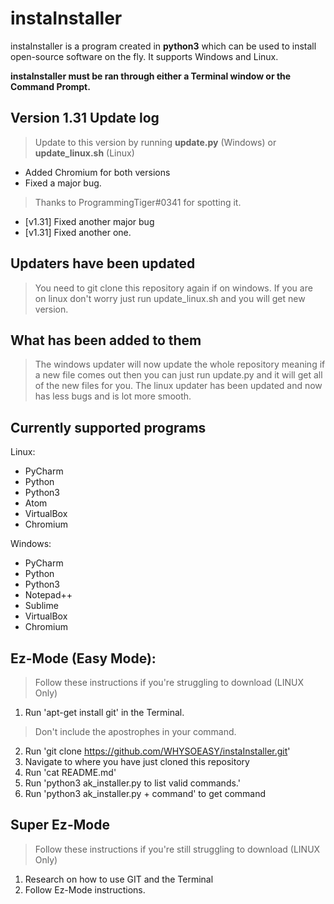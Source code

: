 # instaInstaller
instaInstaller is a program created in **python3** which can be used to install open-source software on the fly. It supports Windows and Linux.

**instaInstaller must be ran through either a Terminal window or the Command Prompt.**

## Version 1.31 Update log
> Update to this version by running **update.py** (Windows) or **update_linux.sh** (Linux)
- Added Chromium for both versions
- Fixed a major bug.
> Thanks to ProgrammingTiger\#0341 for spotting it.
- [v1.31] Fixed another major bug
- [v1.31] Fixed another one.
## Updaters have been updated
> You need to git clone this repository again if on windows.
> If you are on linux don't worry just run update_linux.sh and you will get new version.
## What has been added to them
> The windows updater will now update the whole repository meaning if a new file comes out then you can just run update.py and it will get all of the new files for you.
> The linux updater has been updated and now has less bugs and is lot more smooth.

## Currently supported programs
Linux:
* PyCharm
* Python
* Python3
* Atom
* VirtualBox
* Chromium

Windows:
* PyCharm
* Python
* Python3
* Notepad++
* Sublime
* VirtualBox
* Chromium

## Ez-Mode (Easy Mode):
> Follow these instructions if you're struggling to download (LINUX Only)
1. Run 'apt-get install git' in the Terminal.
> Don't include the apostrophes in your command.
2. Run 'git clone https://github.com/WHYSOEASY/instaInstaller.git'
3. Navigate to where you have just cloned this repository
4. Run 'cat README.md'
5. Run 'python3 ak_installer.py to list valid commands.'
6. Run 'python3 ak_installer.py + command' to get command

## Super Ez-Mode
> Follow these instructions if you're still struggling to download (LINUX Only)
1. Research on how to use GIT and the Terminal
2. Follow Ez-Mode instructions.
